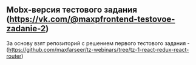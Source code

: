 ## Mobx-версия тестового задания (https://vk.com/@maxpfrontend-testovoe-zadanie-2)

За основу взят репозиторий с решением первого тестового задания - (https://github.com/maxfarseer/tz-webinars/tree/tz-1-react-redux-react-router)